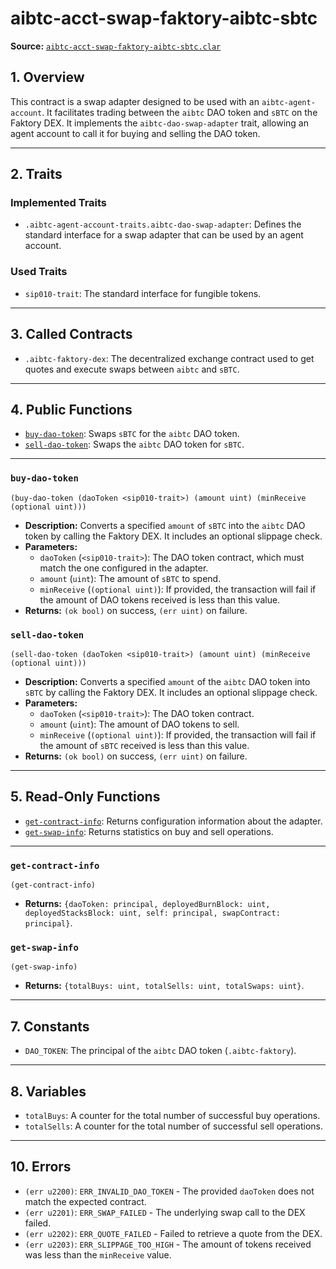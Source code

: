 # aibtc-acct-swap-faktory-aibtc-sbtc

**Source:** [`aibtc-acct-swap-faktory-aibtc-sbtc.clar`](../../../../contracts/dao/trading/aibtc-acct-swap-faktory-aibtc-sbtc.clar)

## 1. Overview

This contract is a swap adapter designed to be used with an `aibtc-agent-account`. It facilitates trading between the `aibtc` DAO token and `sBTC` on the Faktory DEX. It implements the `aibtc-dao-swap-adapter` trait, allowing an agent account to call it for buying and selling the DAO token.

---

## 2. Traits

### Implemented Traits
- `.aibtc-agent-account-traits.aibtc-dao-swap-adapter`: Defines the standard interface for a swap adapter that can be used by an agent account.

### Used Traits
- `sip010-trait`: The standard interface for fungible tokens.

---

## 3. Called Contracts

- `.aibtc-faktory-dex`: The decentralized exchange contract used to get quotes and execute swaps between `aibtc` and `sBTC`.

---

## 4. Public Functions

- [`buy-dao-token`](#buy-dao-token): Swaps `sBTC` for the `aibtc` DAO token.
- [`sell-dao-token`](#sell-dao-token): Swaps the `aibtc` DAO token for `sBTC`.

---

### `buy-dao-token`
`(buy-dao-token (daoToken <sip010-trait>) (amount uint) (minReceive (optional uint)))`
- **Description:** Converts a specified `amount` of `sBTC` into the `aibtc` DAO token by calling the Faktory DEX. It includes an optional slippage check.
- **Parameters:**
  - `daoToken` (`<sip010-trait>`): The DAO token contract, which must match the one configured in the adapter.
  - `amount` (`uint`): The amount of `sBTC` to spend.
  - `minReceive` (`(optional uint)`): If provided, the transaction will fail if the amount of DAO tokens received is less than this value.
- **Returns:** `(ok bool)` on success, `(err uint)` on failure.

### `sell-dao-token`
`(sell-dao-token (daoToken <sip010-trait>) (amount uint) (minReceive (optional uint)))`
- **Description:** Converts a specified `amount` of the `aibtc` DAO token into `sBTC` by calling the Faktory DEX. It includes an optional slippage check.
- **Parameters:**
  - `daoToken` (`<sip010-trait>`): The DAO token contract.
  - `amount` (`uint`): The amount of DAO tokens to sell.
  - `minReceive` (`(optional uint)`): If provided, the transaction will fail if the amount of `sBTC` received is less than this value.
- **Returns:** `(ok bool)` on success, `(err uint)` on failure.

---

## 5. Read-Only Functions

- [`get-contract-info`](#get-contract-info): Returns configuration information about the adapter.
- [`get-swap-info`](#get-swap-info): Returns statistics on buy and sell operations.

---

### `get-contract-info`
`(get-contract-info)`
- **Returns:** `{daoToken: principal, deployedBurnBlock: uint, deployedStacksBlock: uint, self: principal, swapContract: principal}`.

### `get-swap-info`
`(get-swap-info)`
- **Returns:** `{totalBuys: uint, totalSells: uint, totalSwaps: uint}`.

---

## 7. Constants

- `DAO_TOKEN`: The principal of the `aibtc` DAO token (`.aibtc-faktory`).

---

## 8. Variables

- `totalBuys`: A counter for the total number of successful buy operations.
- `totalSells`: A counter for the total number of successful sell operations.

---

## 10. Errors

- `(err u2200)`: `ERR_INVALID_DAO_TOKEN` - The provided `daoToken` does not match the expected contract.
- `(err u2201)`: `ERR_SWAP_FAILED` - The underlying swap call to the DEX failed.
- `(err u2202)`: `ERR_QUOTE_FAILED` - Failed to retrieve a quote from the DEX.
- `(err u2203)`: `ERR_SLIPPAGE_TOO_HIGH` - The amount of tokens received was less than the `minReceive` value.
